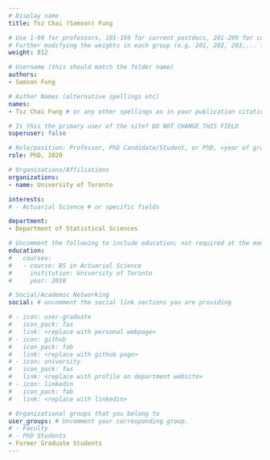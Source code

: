 ```yaml
---
# Display name
title: Tsz Chai (Samson) Fung

# Use 1-99 for professors, 101-199 for current postdocs, 201-299 for current phds, 301-399 for current masters, 401-499 for current undergrads, 801-809 for alum postdocs, 811-849 for alum phds, 851-899 for alum masters, and 901-999 for alum undergrads
# Further modifying the weights in each group (e.g. 201, 202, 203,... for current phds) allows customized ordering (e.g. new students first)
weight: 812

# Username (this should match the folder name)
authors:
- Samson Fung

# Author Names (alternative spellings etc)
names:
- Tsz Chai Fung # or any other spellings as in your publication citations

# Is this the primary user of the site? DO NOT CHANGE THIS FIELD
superuser: false

# Role/position: Professor, PhD Candidate/Student, or PhD, <year of graduation>
role: PhD, 2020

# Organizations/Affiliations
organizations:
- name: University of Toronto

interests:
# - Actuarial Science # or specific fields

department:
- Department of Statistical Sciences

# Uncomment the following to include education; not required at the moment.
education:
#   courses:
#   - course: BS in Actuarial Science
#     institution: University of Toronto
#     year: 2018

# Social/Academic Networking
social: # uncomment the social link sections you are providing

# - icon: user-graduate
#   icon_pack: fas
#   link: <replace with personal webpage>
# - icon: github
#   icon_pack: fab
#   link: <replace with github page>
# - icon: university
#   icon_pack: fas
#   link: <replace with profile on department website>
# - icon: linkedin
#   icon_pack: fab
#   link: <replace with linkedin>

# Organizational groups that you belong to
user_groups: # Uncomment your corresponding group.
# - Faculty
# - PhD Students
- Former Graduate Students
---
```


<!-- Include your short bio here.

You can download his/her CV [here](external links).

Email: (your email, e.g. firstname [dot] lastname [at] mail [dot] utoronto [dot] ca, to avoid spam) -->